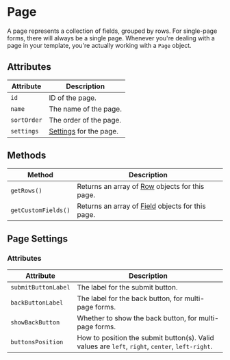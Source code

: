 # Page
A page represents a collection of fields, grouped by rows. For single-page forms, there will always be a single page. Whenever you're dealing with a page in your template, you're actually working with a `Page` object.

## Attributes

Attribute | Description
--- | ---
`id` | ID of the page.
`name` | The name of the page.
`sortOrder` | The order of the page.
`settings` | [Settings](#page-settings) for the page.


## Methods

Method | Description
--- | ---
`getRows()` | Returns an array of [Row](docs:developers/row) objects for this page.
`getCustomFields()` | Returns an array of [Field](docs:developers/field) objects for this page.


## Page Settings

### Attributes

Attribute | Description
--- | ---
`submitButtonLabel` | The label for the submit button.
`backButtonLabel` | The label for the back button, for multi-page forms.
`showBackButton` | Whether to show the back button, for multi-page forms.
`buttonsPosition` | How to position the submit button(s). Valid values are `left`, `right`, `center`, `left-right`.